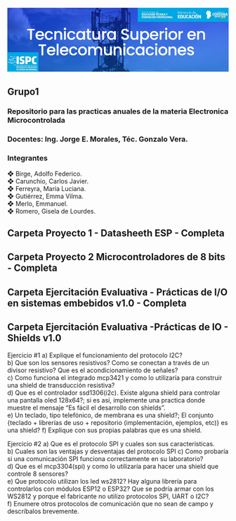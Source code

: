 ![alt text](https://github.com/EMTSTISPC/Grupo1/blob/main/logo.PNG)
## Grupo1
### **Repositorio para las practicas anuales de la materia Electronica Microcontrolada**

### **Docentes: Ing. Jorge E. Morales, Téc. Gonzalo Vera.**


### **Integrantes**

❖ Birge, Adolfo Federico.<br />
❖ Carunchio, Carlos Javier.<br />
❖ Ferreyra, María Luciana.<br />
❖ Gutiérrez, Emma Vilma.<br />
❖ Merlo, Emmanuel.<br />
❖ Romero, Gisela de Lourdes.<br />

## **Carpeta Proyecto 1 - Datasheeth ESP - Completa**

## **Carpeta Proyecto 2 Microcontroladores de 8 bits - Completa**

## **Carpeta Ejercitación Evaluativa - Prácticas de I/O en sistemas embebidos v1.0 - Completa**

## **Carpeta Ejercitación Evaluativa -Prácticas de IO -  Shields v1.0**

Ejercicio #1 
a) Explique el funcionamiento del protocolo I2C?<br /> 
b) Que son los sensores resistivos? Como se conectan a través de un divisor 
resistivo? Que es el acondicionamiento de señales?<br /> 
c) Como funciona el integrado mcp3421 y como lo utilizaría para construir una 
shield de transducción resistiva?<br /> 
d) Que es el controlador ssd1306(i2c). Existe alguna shield para controlar una 
pantalla oled 128x64?; si es así, implemente una practica donde muestre el 
mensaje “Es fácil el desarrollo con shields”.<br /> 
e) Un teclado, tipo telefónico, de membrana es una shield?; El conjunto {teclado + 
librerías de uso + repositorio (implementación, ejemplos, etc)} es una shield? 
f) Explique con sus propias palabras que es una shield.<br /> 

Ejercicio #2 
a) Que es el protocolo SPI y cuales son sus características.<br /> 
b) Cuales son las ventajas y desventajas del protocolo SPI 
c) Como probaría si una comunicación SPI funciona correctamente en su 
laboratorio?<br /> 
d) Que es el mcp3304(spi) y como lo utilizaría para hacer una shield que controle 8 
sensores?<br /> 
e) Que protocolo utilizan los led ws2812? Hay alguna librería para controlarlos con 
módulos ESP12 o ESP32? Que se podría armar con los WS2812 y porque el 
fabricante no utilizo protocolos SPI, UART o I2C?<br /> 
f) Enumere otros protocolos de comunicación que no sean de campo y descríbalos 
brevemente.<br />
